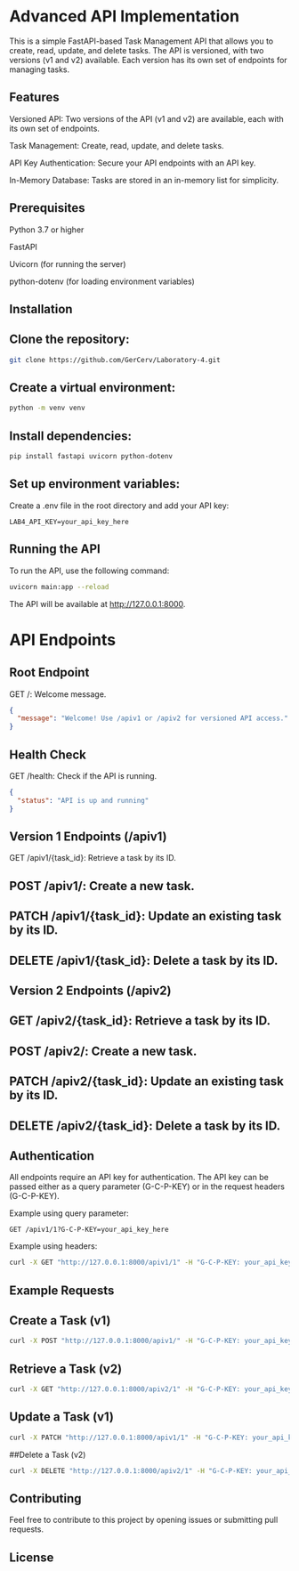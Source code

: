 # Advanced API Implementation

This is a simple FastAPI-based Task Management API that allows you to create, read, update, and delete tasks. The API is versioned, with two versions (v1 and v2) available. Each version has its own set of endpoints for managing tasks.

## Features
Versioned API: Two versions of the API (v1 and v2) are available, each with its own set of endpoints.

Task Management: Create, read, update, and delete tasks.

API Key Authentication: Secure your API endpoints with an API key.

In-Memory Database: Tasks are stored in an in-memory list for simplicity.

## Prerequisites
Python 3.7 or higher

FastAPI

Uvicorn (for running the server)

python-dotenv (for loading environment variables)

## Installation
## Clone the repository:

``` bash
git clone https://github.com/GerCerv/Laboratory-4.git
```

## Create a virtual environment:

```bash
python -m venv venv
```

## Install dependencies:

```bash
pip install fastapi uvicorn python-dotenv
```

## Set up environment variables:
Create a .env file in the root directory and add your API key:

```env
LAB4_API_KEY=your_api_key_here
```

## Running the API
To run the API, use the following command:

```bash
uvicorn main:app --reload
```
The API will be available at http://127.0.0.1:8000.

# API Endpoints
## Root Endpoint
GET /: Welcome message.

```json
{
  "message": "Welcome! Use /apiv1 or /apiv2 for versioned API access."
}
```

## Health Check
GET /health: Check if the API is running.

```json
{
  "status": "API is up and running"
}
```

## Version 1 Endpoints (/apiv1)
GET /apiv1/{task_id}: Retrieve a task by its ID.

## POST /apiv1/: Create a new task.

## PATCH /apiv1/{task_id}: Update an existing task by its ID.

## DELETE /apiv1/{task_id}: Delete a task by its ID.

## Version 2 Endpoints (/apiv2)
## GET /apiv2/{task_id}: Retrieve a task by its ID.

## POST /apiv2/: Create a new task.

## PATCH /apiv2/{task_id}: Update an existing task by its ID.

## DELETE /apiv2/{task_id}: Delete a task by its ID.

## Authentication
All endpoints require an API key for authentication. The API key can be passed either as a query parameter (G-C-P-KEY) or in the request headers (G-C-P-KEY).

Example using query parameter:

```
GET /apiv1/1?G-C-P-KEY=your_api_key_here
```
Example using headers:


```bash
curl -X GET "http://127.0.0.1:8000/apiv1/1" -H "G-C-P-KEY: your_api_key_here"
```

## Example Requests
## Create a Task (v1)
```bash
curl -X POST "http://127.0.0.1:8000/apiv1/" -H "G-C-P-KEY: your_api_key_here" -H "Content-Type: application/json" -d '{"title": "New Task", "description": "This is a new task", "completed": false}'
```
## Retrieve a Task (v2)
```bash
curl -X GET "http://127.0.0.1:8000/apiv2/1" -H "G-C-P-KEY: your_api_key_here"
```
## Update a Task (v1)
```bash
curl -X PATCH "http://127.0.0.1:8000/apiv1/1" -H "G-C-P-KEY: your_api_key_here" -H "Content-Type: application/json" -d '{"completed": true}'
```
##Delete a Task (v2)
```bash
curl -X DELETE "http://127.0.0.1:8000/apiv2/1" -H "G-C-P-KEY: your_api_key_here"
```
## Contributing
Feel free to contribute to this project by opening issues or submitting pull requests.

## License

